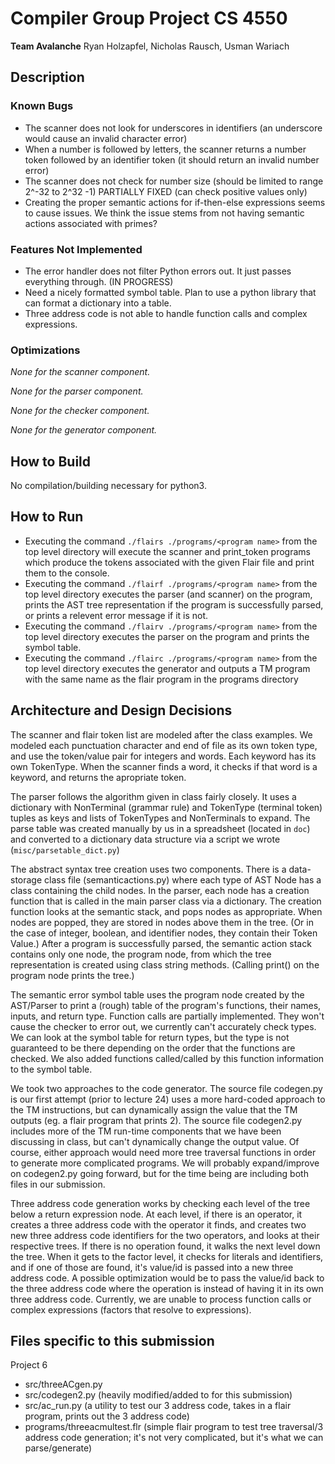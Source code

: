 # Compiler Group Project CS 4550
**Team Avalanche**
Ryan Holzapfel, Nicholas Rausch, Usman Wariach

## Description
### Known Bugs
* The scanner does not look for underscores in identifiers (an underscore would cause an invalid character error)
* When a number is followed by letters, the scanner returns a number token followed by an identifier token (it should return an invalid number error)
* The scanner does not check for number size (should be limited to range 2^-32 to 2^32 -1) PARTIALLY FIXED (can check positive values only)
* Creating the proper semantic actions for if-then-else expressions seems to cause issues. We think the issue stems from not having semantic actions associated with primes?

### Features Not Implemented
* The error handler does not filter Python errors out. It just passes everything through. (IN PROGRESS)
* Need a nicely formatted symbol table. Plan to use a python library that can format a dictionary into a table. 
* Three address code is not able to handle function calls and complex expressions. 

### Optimizations
_None for the scanner component._

_None for the parser component._

_None for the checker component._

_None for the generator component._

## How to Build
No compilation/building necessary for python3.

## How to Run
* Executing the command `./flairs ./programs/<program name>` from the top level directory will execute the scanner and print_token programs which produce the tokens associated with the given Flair file and print them to the console. 
* Executing the command `./flairf ./programs/<program name>` from the top level directory executes the parser (and scanner) on the program, prints the AST tree representation if the program is successfully parsed, or prints a relevent error message if it is not.
* Executing the command `./flairv ./programs/<program name>` from the top level directory executes the parser on the program and prints the symbol table.
* Executing the command `./flairc ./programs/<program name>` from the top level directory executes the generator and outputs a TM program with the same name as the flair program in the programs directory

## Architecture and Design Decisions
The scanner and flair token list are modeled after the class examples. We modeled each punctuation character and end of file as its own token type, and use the token/value pair for integers and words. 
Each keyword has its own TokenType. When the scanner finds a word, it checks if that word is a keyword, and returns the apropriate token. 

The parser follows the algorithm given in class fairly closely. It uses a dictionary with NonTerminal (grammar rule) and TokenType (terminal token) tuples as keys and lists of TokenTypes and NonTerminals to expand.
The parse table was created manually by us in a spreadsheet (located in `doc`) and converted to a dictionary data structure via a script we wrote (`misc/parsetable_dict.py`)

The abstract syntax tree creation uses two components. There is a data-storage class file (semanticactions.py) where each type of AST Node has a class containing the child nodes.
In the parser, each node has a creation function that is called in the main parser class via a dictionary. The creation function looks at the semantic stack, and pops nodes as appropriate. When nodes are popped, they are stored in nodes above them in the tree. (Or in the case of integer, boolean, and identifier nodes, they contain their Token Value.)
After a program is successfully parsed, the semantic action stack contains only one node, the program node, from which the tree representation is created using class string methods. (Calling print() on the program node prints the tree.)

The semantic error symbol table uses the program node created by the AST/Parser to print a (rough) table of the program's functions, their names, inputs, and return type. Function calls are partially implemented. They won't cause the checker to error out, we currently can't accurately check types.
We can look at the symbol table for return types, but the type is not guaranteed to be there depending on the order that the functions are checked. We also added functions called/called by this function information to the symbol table.

We took two approaches to the code generator. The source file codegen.py is our first attempt (prior to lecture 24) uses a more hard-coded approach to the TM instructions, but can dynamically assign the value that the TM outputs (eg. a flair program that prints 2). 
The source file codegen2.py includes more of the TM run-time components that we have been discussing in class, but can't dynamically change the output value.
Of course, either approach would need more tree traversal functions in order to generate more complicated programs. 
We will probably expand/improve on codegen2.py going forward, but for the time being are including both files in our submission.

Three address code generation works by checking each level of the tree below a return expression node. At each level, if there is an operator, it creates a three address code with the operator it finds, and creates two new three address code identifiers for the two operators, and looks at their respective trees.
If there is no operation found, it walks the next level down the tree. When it gets to the factor level, it checks for literals and identifiers, and if one of those are found, it's value/id is passed into a new three address code. A possible optimization would be to pass the value/id back to the three address code where the operation is instead of having it in its own three address code. 
Currently, we are unable to process function calls or complex expressions (factors that resolve to expressions).

## Files specific to this submission
Project 6
* src/threeACgen.py
* src/codegen2.py (heavily modified/added to for this submission)
* src/ac_run.py (a utility to test our 3 address code, takes in a flair program, prints out the 3 address code)
* programs/threeacmultest.flr (simple flair program to test tree traversal/3 address code generation; it's not very complicated, but it's what we can parse/generate)
